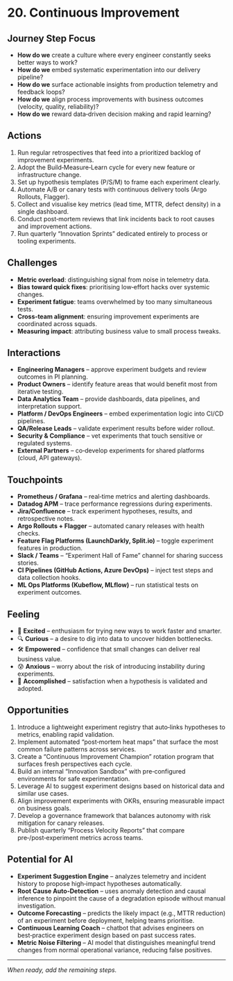 # 20. Continuous Improvement

## Journey Step Focus
- **How do we** create a culture where every engineer constantly seeks better ways to work?  
- **How do we** embed systematic experimentation into our delivery pipeline?  
- **How do we** surface actionable insights from production telemetry and feedback loops?  
- **How do we** align process improvements with business outcomes (velocity, quality, reliability)?  
- **How do we** reward data‑driven decision making and rapid learning?

## Actions
1. Run regular retrospectives that feed into a prioritized backlog of improvement experiments.  
2. Adopt the Build‑Measure‑Learn cycle for every new feature or infrastructure change.  
3. Set up hypothesis templates (P/S/M) to frame each experiment clearly.  
4. Automate A/B or canary tests with continuous delivery tools (Argo Rollouts, Flagger).  
5. Collect and visualise key metrics (lead time, MTTR, defect density) in a single dashboard.  
6. Conduct post‑mortem reviews that link incidents back to root causes and improvement actions.  
7. Run quarterly “Innovation Sprints” dedicated entirely to process or tooling experiments.

## Challenges
- **Metric overload**: distinguishing signal from noise in telemetry data.  
- **Bias toward quick fixes**: prioritising low‑effort hacks over systemic changes.  
- **Experiment fatigue**: teams overwhelmed by too many simultaneous tests.  
- **Cross‑team alignment**: ensuring improvement experiments are coordinated across squads.  
- **Measuring impact**: attributing business value to small process tweaks.

## Interactions
- **Engineering Managers** – approve experiment budgets and review outcomes in PI planning.  
- **Product Owners** – identify feature areas that would benefit most from iterative testing.  
- **Data Analytics Team** – provide dashboards, data pipelines, and interpretation support.  
- **Platform / DevOps Engineers** – embed experimentation logic into CI/CD pipelines.  
- **QA/Release Leads** – validate experiment results before wider rollout.  
- **Security & Compliance** – vet experiments that touch sensitive or regulated systems.  
- **External Partners** – co‑develop experiments for shared platforms (cloud, API gateways).

## Touchpoints
- **Prometheus / Grafana** – real‑time metrics and alerting dashboards.  
- **Datadog APM** – trace performance regressions during experiments.  
- **Jira/Confluence** – track experiment hypotheses, results, and retrospective notes.  
- **Argo Rollouts + Flagger** – automated canary releases with health checks.  
- **Feature Flag Platforms (LaunchDarkly, Split.io)** – toggle experiment features in production.  
- **Slack / Teams** – “Experiment Hall of Fame” channel for sharing success stories.  
- **CI Pipelines (GitHub Actions, Azure DevOps)** – inject test steps and data collection hooks.  
- **ML Ops Platforms (Kubeflow, MLflow)** – run statistical tests on experiment outcomes.

## Feeling
- 🚀 **Excited** – enthusiasm for trying new ways to work faster and smarter.  
- 🔍 **Curious** – a desire to dig into data to uncover hidden bottlenecks.  
- 🛠️ **Empowered** – confidence that small changes can deliver real business value.  
- 😰 **Anxious** – worry about the risk of introducing instability during experiments.  
- 🎉 **Accomplished** – satisfaction when a hypothesis is validated and adopted.

## Opportunities
1. Introduce a lightweight experiment registry that auto‑links hypotheses to metrics, enabling rapid validation.  
2. Implement automated “post‑mortem heat maps” that surface the most common failure patterns across services.  
3. Create a “Continuous Improvement Champion” rotation program that surfaces fresh perspectives each cycle.  
4. Build an internal “Innovation Sandbox” with pre‑configured environments for safe experimentation.  
5. Leverage AI to suggest experiment designs based on historical data and similar use cases.  
6. Align improvement experiments with OKRs, ensuring measurable impact on business goals.  
7. Develop a governance framework that balances autonomy with risk mitigation for canary releases.  
8. Publish quarterly “Process Velocity Reports” that compare pre‑/post‑experiment metrics across teams.

## Potential for AI
- **Experiment Suggestion Engine** – analyzes telemetry and incident history to propose high‑impact hypotheses automatically.  
- **Root Cause Auto‑Detection** – uses anomaly detection and causal inference to pinpoint the cause of a degradation episode without manual investigation.  
- **Outcome Forecasting** – predicts the likely impact (e.g., MTTR reduction) of an experiment before deployment, helping teams prioritise.  
- **Continuous Learning Coach** – chatbot that advises engineers on best‑practice experiment design based on past success rates.  
- **Metric Noise Filtering** – AI model that distinguishes meaningful trend changes from normal operational variance, reducing false positives.

--- 

*When ready, add the remaining steps.*